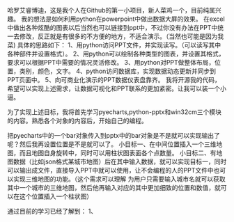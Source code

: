 
哈罗艾睿博迪，这是我个人在Github的第一小项目，新人菜鸡一个，目前纯属兴趣。
我的想法是如何利用python在powerpoint中做出数据大屏的效果。
在excel中做出各种炫酷的图表以后当然也可以链接到ppt中，不过你没有办法在PPT中统一去修改，反正就是有很多的不方便的地方，不适合演示。（当然也可能是因为我菜)
具体的思路如下：
  1、用python访问PPT文件，并实现读写。（可以读写其中各种部件并设置格式）。
  2、用python可以绘制各种类型的图表，并设置其格式，要求可以根据PPT中需要的情况灵活修改。
  3、用python对PPT做整体布局，位置，类别，颜色，文字。
  4、python访问数据库，实现数据动态更新并同步到PPT页面中。
  5、向可商业化演示的PPT数据仪表盘靠齐。
我将开源我的代码，希望可以实现上述需求，让数据可视化和PPT联系的更加紧密。让我可以装一个小逼。

为了实现上述目标，我将首先学习pyecharts,python-pptx和win32cm三个模块的内容。熟悉各个对象的内容后，开始自己的编程。

把pyecharts中的一个bar对象传入到pptx中的bar对象是不是就可以实现输出了呢？然后我再设置位置是不是就可以了。
小目标一、在中间位置插入一个三维地图，而且地图自身旋转中，同时可以用柱状图表面各个点数量。
小目标二、有地图数据（比如json格式某城市地图）后在其中输入数据，就可以实现目标一，同时可以输出成文件，直接导入PPT中就可以使用，让不会编程的人的PPT文件中也可以实现三维地图的功能。（这个需求可以理解
为用户只需要输入城市名就可以获取其中一个城市的三维地图，然后他再输入对应的其中更加细致的位置和数值，就可以在这个位置插入一个柱状图）



通过目前的学习已经了解到：
1、































